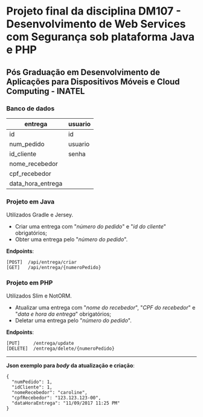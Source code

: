 # Projeto final da disciplina DM107 - Desenvolvimento de Web Services com Segurança sob plataforma Java e PHP
## Pós Graduação em Desenvolvimento de Aplicações para Dispositivos Móveis e Cloud Computing - INATEL

### Banco de dados

entrega           | usuario
-------------     | -------------
id                | id
num_pedido        | usuario
id_cliente        | senha
nome_recebedor    | 
cpf_recebedor     | 
data_hora_entrega | 

### Projeto em Java

Utilizados Gradle e Jersey.

* Criar uma entrega com "_número do pedido_" e "_id do cliente_" obrigatórios;
* Obter uma entrega pelo "_número do pedido_".

**Endpoints**:

```
[POST]  /api/entrega/criar
[GET]   /api/entrega/{numeroPedido}
```

### Projeto em PHP

Utilizados Slim e NotORM.

* Atualizar uma entrega com "_nome do recebedor_", "_CPF do recebedor_" e "_data e hora da entrega_" obrigatórios;
* Deletar uma entrega pelo "_número do pedido_".

**Endpoints**:

```
[PUT]     /entrega/update
[DELETE]  /entrega/delete/{numeroPedido}
```

-------------------------------------------------------

**Json exemplo para _body_ da atualização e criação**:
```
{
  "numPedido": 1,
  "idCliente": 1,
  "nomeRecebedor": "caroline",
  "cpfRecebedor": "123.123.123-00",
  "dataHoraEntrega": "11/09/2017 11:25 PM"
}
```
